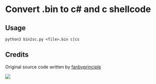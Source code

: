 # Convert .bin to c# and c shellcode

## Usage

```
python3 bin2sc.py <file>.bin c|cs
```

## Credits

Original source code written by [fanbyprinciple](https://github.com/fanbyprinciple/bin2shellcode)

![](./havoc.png)


